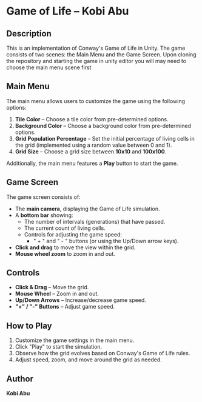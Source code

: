 # Game of Life – Kobi Abu

## Description
This is an implementation of Conway's Game of Life in Unity. The game consists of two scenes: the Main Menu and the Game Screen.
Upon cloning the repository and starting the game in unity editor you will may need to choose the main menu scene first

## Main Menu
The main menu allows users to customize the game using the following options:

1. **Tile Color** – Choose a tile color from pre-determined options.
2. **Background Color** – Choose a background color from pre-determined options.
3. **Grid Population Percentage** – Set the initial percentage of living cells in the grid (implemented using a random value between 0 and 1).
4. **Grid Size** – Choose a grid size between **10x10** and **100x100**.

Additionally, the main menu features a **Play** button to start the game.

## Game Screen
The game screen consists of:
- The **main camera**, displaying the Game of Life simulation.
- A **bottom bar** showing:
  - The number of intervals (generations) that have passed.
  - The current count of living cells.
  - Controls for adjusting the game speed:
    - " + " and " - " buttons (or using the Up/Down arrow keys).
- **Click and drag** to move the view within the grid.
- **Mouse wheel zoom** to zoom in and out.

## Controls
- **Click & Drag** – Move the grid.
- **Mouse Wheel** – Zoom in and out.
- **Up/Down Arrows** – Increase/decrease game speed.
- **"+" / "-" Buttons** – Adjust game speed.

## How to Play
1. Customize the game settings in the main menu.
2. Click "Play" to start the simulation.
3. Observe how the grid evolves based on Conway's Game of Life rules.
4. Adjust speed, zoom, and move around the grid as needed.

## Author
**Kobi Abu**

